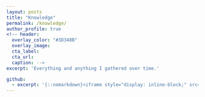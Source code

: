 ```yaml
---
layout: posts
title: "Knowledge"
permalink: /knowledge/
author_profile: true
<!-- header:
  overlay_color: "#3D348B"
  overlay_image: 
  cta_label: 
  cta_url: 
  caption: -->
excerpt: 'Everything and anything I gathered over time.'

github:
  - excerpt: '{::nomarkdown}<iframe style="display: inline-block;" src="https://ghbtns.com/github-btn.html?user=mmistakes&repo=minimal-mistakes&type=star&count=true&size=large" frameborder="0" scrolling="0" width="160px" height="30px"></iframe> <iframe style="display: inline-block;" src="https://ghbtns.com/github-btn.html?user=mmistakes&repo=minimal-mistakes&type=fork&count=true&size=large" frameborder="0" scrolling="0" width="158px" height="30px"></iframe>{:/nomarkdown}'
---
```

